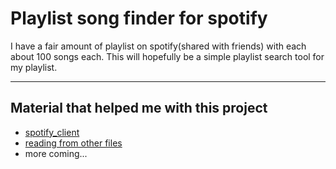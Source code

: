 # Playlist song finder for spotify
I have a fair amount of playlist on spotify(shared with friends) with each about 100 songs each.
This will hopefully be a simple playlist search tool for my playlist. 


---
## Material that helped me with this project
- [spotify_client](https://youtu.be/xdq6Gz33khQ)
- [reading from other files](https://stackoverflow.com/questions/3277503/how-to-read-a-file-line-by-line-into-a-list?rq=1)
- more coming... 
